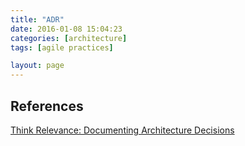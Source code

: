 ```yaml
---
title: "ADR"
date: 2016-01-08 15:04:23
categories: [architecture]
tags: [agile practices]

layout: page
---
```


## References

[Think Relevance: Documenting Architecture Decisions](http://thinkrelevance.com/blog/2011/11/15/documenting-architecture-decisions)
